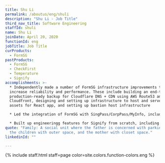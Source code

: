```yaml
---
title: Shu Li
permalink: /aboutus/eng/shuli
description: "Shu Li - Job Title"
third_nav_title: Software Engineering
staffId: shuli
name: Shu Li
joinDate: April 20, 2020
functionId: eng
jobTitle: Job Title
curProducts:
  - FormSG
pastProducts:
  - FormSG
  - CheckFirst
  - Temperature
  - Signify
accomplishments: >-
  * Independently made a number of FormSG infrastructure improvements to
  increase reliability and performance. These include building an end-to-end
  production-ready backup for Cloudflare DNS + CDN using AWS Route53 and
  Cloudfront, designing and setting up infrastructure to host and serve static
  assets for React app, and setting up bastion host infrastructure

  * Led the integration of FormSG with SingPass/CorpPass/MyInfo, including completing the migration of CorpPass to OIDC and decommissioning SingPass/CorpPass SAML support with no downtime.

  * Built up engineeringg features for Signify from scratch, including integration with the Sign with SingPass API
quote: "Family: A social unit where the father is concerned with parking space,
  the children with outer space, and the mother with closet space."
linkedinId: ""

---
```


{% include staff.html staff=page color=site.colors.function-colors.eng %}
